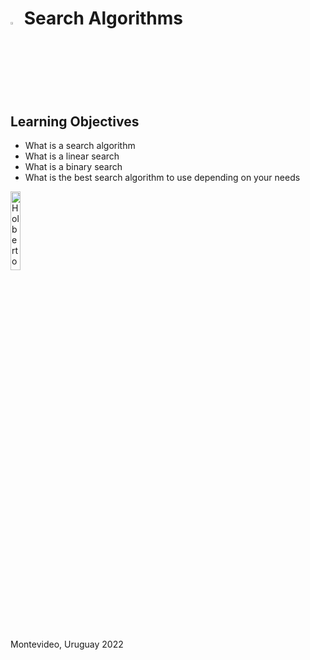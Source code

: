 # <a> <img src="https://upload.wikimedia.org/wikipedia/commons/thumb/1/18/C_Programming_Language.svg/1200px-C_Programming_Language.svg.png" alt="Search algorithms" width=3% heigth=3% ></img></a> Search Algorithms

## Learning Objectives
- What is a search algorithm
- What is a linear search
- What is a binary search
- What is the best search algorithm to use depending on your needs

<a> <img src="https://apply.holbertonschool.com/holberton-logo.png" alt="Holberton logo" width=18% heigth=18% ></img></a>

Montevideo, Uruguay 2022
